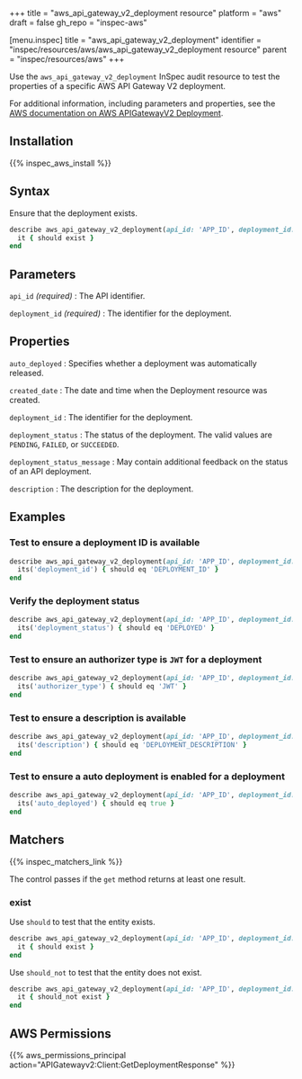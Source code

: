 +++
title = "aws_api_gateway_v2_deployment resource"
platform = "aws"
draft = false
gh_repo = "inspec-aws"

[menu.inspec]
title = "aws_api_gateway_v2_deployment"
identifier = "inspec/resources/aws/aws_api_gateway_v2_deployment resource"
parent = "inspec/resources/aws"
+++

Use the `aws_api_gateway_v2_deployment` InSpec audit resource to test the properties of a specific AWS API Gateway V2 deployment.

For additional information, including parameters and properties, see the [AWS documentation on AWS APIGatewayV2 Deployment](https://docs.aws.amazon.com/AWSCloudFormation/latest/UserGuide/aws-resource-apigatewayv2-deployment.html).

## Installation

{{% inspec_aws_install %}}

## Syntax

Ensure that the deployment exists.

```ruby
describe aws_api_gateway_v2_deployment(api_id: 'APP_ID', deployment_id: 'DEPLOYMENT_ID') do
  it { should exist }
end
```

## Parameters

`api_id` _(required)_
: The API identifier.

`deployment_id` _(required)_
: The identifier for the deployment.

## Properties

`auto_deployed`
: Specifies whether a deployment was automatically released.

`created_date`
: The date and time when the Deployment resource was created.

`deployment_id`
: The identifier for the deployment.

`deployment_status`
: The status of the deployment. The valid values are `PENDING`, `FAILED`, or `SUCCEEDED`.

`deployment_status_message`
: May contain additional feedback on the status of an API deployment.

`description`
: The description for the deployment.

## Examples

### Test to ensure a deployment ID is available

```ruby
describe aws_api_gateway_v2_deployment(api_id: 'APP_ID', deployment_id: 'DEPLOYMENT_ID') do
  its('deployment_id') { should eq 'DEPLOYMENT_ID' }
end
```

### Verify the deployment status

```ruby
describe aws_api_gateway_v2_deployment(api_id: 'APP_ID', deployment_id: 'DEPLOYMENT_ID') do
  its('deployment_status') { should eq 'DEPLOYED' }
end
```

### Test to ensure an authorizer type is `JWT` for a deployment

```ruby
describe aws_api_gateway_v2_deployment(api_id: 'APP_ID', deployment_id: 'DEPLOYMENT_ID') do
  its('authorizer_type') { should eq 'JWT' }
end
```

### Test to ensure a description is available

```ruby
describe aws_api_gateway_v2_deployment(api_id: 'APP_ID', deployment_id: 'DEPLOYMENT_ID') do
  its('description') { should eq 'DEPLOYMENT_DESCRIPTION' }
end
```

### Test to ensure a auto deployment is enabled for a deployment

```ruby
describe aws_api_gateway_v2_deployment(api_id: 'APP_ID', deployment_id: 'DEPLOYMENT_ID') do
  its('auto_deployed') { should eq true }
end
```

## Matchers

{{% inspec_matchers_link %}}

The control passes if the `get` method returns at least one result.

### exist

Use `should` to test that the entity exists.

```ruby
describe aws_api_gateway_v2_deployment(api_id: 'APP_ID', deployment_id: 'DEPLOYMENT_ID') do
  it { should exist }
end
```

Use `should_not` to test that the entity does not exist.

```ruby
describe aws_api_gateway_v2_deployment(api_id: 'APP_ID', deployment_id: 'DEPLOYMENT_ID') do
  it { should_not exist }
end
```

## AWS Permissions

{{% aws_permissions_principal action="APIGatewayv2:Client:GetDeploymentResponse" %}}
